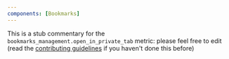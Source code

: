 ```yaml
---
components: [Bookmarks]
---
```


This is a stub commentary for the `bookmarks_management.open_in_private_tab` metric: please feel free to edit (read the
[contributing guidelines](https://github.com/mozilla/glean-annotations/blob/main/CONTRIBUTING.md)
if you haven't done this before)
